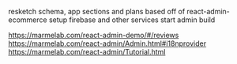 resketch schema, app sections and plans based off of react-admin-ecommerce
setup firebase and other services
start admin build

https://marmelab.com/react-admin-demo/#/reviews
https://marmelab.com/react-admin/Admin.html#i18nprovider
https://marmelab.com/react-admin/Tutorial.html

